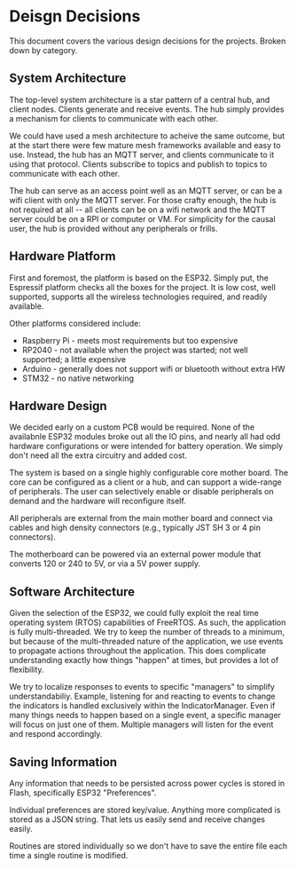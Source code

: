 # Deisgn Decisions

This document covers the various design decisions for the projects. Broken down by category.

## System Architecture

The top-level system architecture is a star pattern of a central hub, and client nodes. Clients generate and receive events. The hub simply provides a mechanism for clients to communicate with each other. 

We could have used a mesh architecture to acheive the same outcome, but at the start there were few mature mesh frameworks available and easy to use. Instead, the hub has an MQTT server, and clients communicate to it using that protocol. Clients subscribe to topics and publish to topics to communicate with each other.

The hub can serve as an access point well as an MQTT server, or can be a wifi client with only the MQTT server. For those crafty enough, the hub is not required at all -- all clients can be on a wifi network and the MQTT server could be on a RPI or computer or VM. For simplicity for the causal user, the hub is provided without any peripherals or frills.

## Hardware Platform

First and foremost, the platform is based on the ESP32. Simply put, the Espressif platform checks all the boxes for the project. It is low cost, well supported, supports all the wireless technologies required, and readily available. 

Other platforms considered include:
* Raspberry Pi - meets most requirements but too expensive
* RP2040 - not available when the project was started; not well supported; a little expensive
* Arduino - generally does not support wifi or bluetooth without extra HW
* STM32 - no native networking

## Hardware Design

We decided early on a custom PCB would be required. None of the availabnle ESP32 modules broke out all the IO pins, and nearly all had odd hardware configurations or were intended for battery operation. We simply don't need all the extra circuitry and added cost.

The system is based on a single highly configurable core mother board. The core can be configured as a client or a hub, and can support a wide-range of peripherals. The user can selectively enable or disable peripherals on demand and the hardware will reconfigure itself.

All peripherals are external from the main mother board and connect via cables and high density connectors (e.g., typically JST SH 3 or 4 pin connectors). 

The motherboard can be powered via an external power module that converts 120 or 240 to 5V, or via a 5V power supply.

## Software Architecture

Given the selection of the ESP32, we could fully exploit the real time operating system (RTOS) capabilities of FreeRTOS. As such, the application is fully multi-threaded. We try to keep the number of threads to a minimum, but because of the multi-threaded nature of the application, we use events to propagate actions throughout the application. This does complicate understanding exactly how things "happen" at times, but provides a lot of flexibility.

We try to localize responses to events to specific "managers" to simplify understandabiliy. Example, listening for and reacting to events to change the indicators is handled exclusively within the IndicatorManager. Even if many things needs to happen based on a single event, a specific manager will focus on just one of them. Multiple managers will listen for the event and respond accordingly.

## Saving Information

Any information that needs to be persisted across power cycles is stored in Flash, specifically ESP32 "Preferences".

Individual preferences are stored key/value. Anything more complicated is stored as a JSON string. That lets us easily send and receive changes easily.

Routines are stored individually so we don't have to save the entire file each time a single routine is modified.
